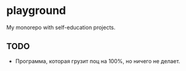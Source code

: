 # playground
My monorepo with self-education projects.
## TODO
- Программа, которая грузит поц на 100%, но ничего не делает.

